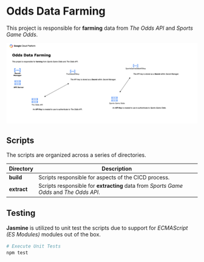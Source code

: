 # Odds Data Farming

This project is responsible for **farming** data from _The Odds API_ and _Sports Game Odds_.

![Odds Data Scraping Diagram](./diagrams/odds.png "Odds Data Scraping Diagram")

## Scripts

The scripts are organized across a series of directories.

| Directory      | Description                                                                          |
| ----------- | --------------------------------------------------------------------------------------- |
| **build**   | Scripts responsible for aspects of the CICD process.                                    |
| **extract** | Scripts responsible for **extracting** data from _Sports Game Odds_ and _The Odds API_. |

## Testing

**Jasmine** is utilized to unit test the scripts due to support for *ECMAScript (ES Modules)* modules out of the box.

```sh
# Execute Unit Tests
npm test
```

